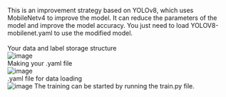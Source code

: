 This is an improvement strategy based on YOLOv8, which uses MobileNetv4 to improve the model. It can reduce the parameters of the model and improve the model accuracy.
You just need to load YOLOV8-mobilenet.yaml to use the modified model.
<br>
<br>
Your data and label storage structure
<br>
![image](https://github.com/user-attachments/assets/744d5176-421c-4b36-a453-20f652c750f6)
<br>
Making your .yaml file
<br>
![image](https://github.com/user-attachments/assets/d1b4a233-5c10-47ec-a798-d8deab227878)
<br>
.yaml file for data loading
<br>
![image](https://github.com/user-attachments/assets/4ed428ba-e9c0-43da-9fb2-9f0f3f836f4a)
The training can be started by running the train.py file.
